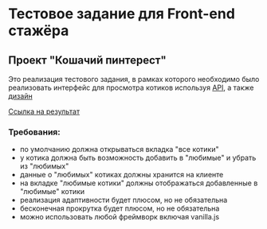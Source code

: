 # Тестовое задание для Front-end стажёра

## Проект "Кошачий пинтерест"

Это реализация тестового задания, в рамках которого необходимо было реализовать интерфейс для просмотра котиков используя [API](https://thecatapi.com), а также [дизайн](https://bit.ly/3utxaL2)

[Ссылка на результат](https://thealekzzz.github.io/uchi-ru-frontend/)

### Требования:

- по умолчанию должна открываться вкладка "все котики"
- у котика должна быть возможность добавить в "любимые" и убрать из "любимых"
- данные о "любимых" котиках должны хранится на клиенте
- на вкладке "любимые котики" должны отображаться добавленные в "любимые" котики
- реализация адаптивности будет плюсом, но не обязательна
- бесконечная прокрутка будет плюсом, но не обязательна
- можно использовать любой фреймворк включая vanilla.js

